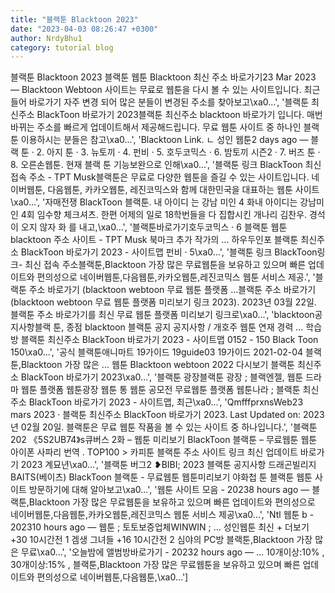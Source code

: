 ```yaml
---
title: "블랙툰 Blacktoon 2023"
date: "2023-04-03 08:26:47 +0300"
author: NrdyBhu1
category: tutorial blog
---
```

블랙툰 Blacktoon 2023
블랙툰 웹툰 Blacktoon 최신 주소 바로가기23 Mar 2023 — Blacktoon Webtoon 사이트는 무료로 웹툰을 다시 볼 수 있는 사이트입니다. 최근들어 바로가기 자주 변경 되어 많은 분들이 변경된 주소를 찾아보고\xa0...', '블랙툰 최신주소 BlackToon 바로가기 2023블랙툰 최신주소 blacktoon 바로가기 입니다. 매번 바뀌는 주소를 빠르게 업데이트해서 제공해드립니다. 무료 웹툰 사이트 중 하나인 블랙툰 이용하시는 분들은 참고\xa0...', 'Blacktoon Link. ㄴ 성인 웹툰2 days ago — 블랙 툰 · 2. 아지 툰 · 3. 뉴토끼 · 4. 펀비 · 5. 호두코믹스 · 6. 밤토끼 시즌2 · 7. 버즈 툰 · 8. 오른손웹툰. 현재 블랙 툰 기능보완으로 인해\xa0...', '블랙툰 링크 BlackToon 최신 접속 주소 - TPT Musk블랙툰은 무료로 다양한 웹툰을 즐길 수 있는 사이트입니다. 네이버웹툰, 다음웹툰, 카카오웹툰, 레진코믹스와 함께 대한민국을 대표하는 웹툰 사이트\xa0...', '자매전쟁 BlackToon 블랙툰. 내 아이디 는 강남 미인 4 화내 아이디는 강남미인 4회 임수향 체크셔츠. 한편 어제의 일로 18학번들을 다 집합시킨 개나리 김찬우. 경석이 오지 않자 화 를 내고,\xa0...', '블랙툰바로가기호두코믹스 · 6 블랙툰 웹툰 blacktoon 주소 사이트 - TPT Musk 북마크 추가 작가의 ... 하우두인포 블랙툰 최신주소 BlackToon 바로가기 2023 - 사이트맵 펀비 · 5\xa0...', '블랙툰 링크 BlackToon링크- 최신 접속 주소블랙툰,Blacktoon 가장 많은 무료웹툰을 보유하고 있으며 빠른 업데이트와 편의성으로 네이버웹툰,다음웹툰,카카오웹툰,레진코믹스 웹툰 서비스 제공.', '블랙툰 주소 바로가기 (blacktoon webtoon 무료 웹툰 플랫폼 ...블랙툰 주소 바로가기 (blacktoon webtoon 무료 웹툰 플랫폼 미리보기 링크 2023). 2023년 03월 22일. 블랙툰 주소 바로가기를 최신 무료 웹툰 플랫폼 미리보기 링크로\xa0...', 'blacktoon공지사항블랙 툰, 종점 blacktoon 블랙툰 공지 공지사항 / 개호주 웹툰 연재 경력 ... 학습방 블랙툰 최신주소 BlackToon 바로가기 2023 - 사이트맵 0152 - 150 Black Toon 150\xa0...', '공식 블랙툰애니마트 19가이드 19guide03 19가이드 2021-02-04 블랙툰,Blacktoon 가장 많은 ... 웹툰 Blacktoon webtoon 2022 다시보기 블랙툰 최신주소 BlackToon 바로가기 2023\xa0...', '블랙툰 광장블랙툰 광장 ; 블랙엔젤, 웹툰 드라마 웹툰 플랫폼 웹툰광장 웹툰 통 웹툰 공모전 무료웹툰 플랫폼 웹툰나라 ; 블랙툰 최신주소 BlackToon 바로가기 2023 - 사이트맵, 최근\xa0...', 'QmfffprxnsWeb23 mars 2023 · 블랙툰 최신주소 BlackToon 바로가기 2023. Last Updated on: 2023년 02월 20일. 블랙툰은 무료 웹툰 작품을 볼 수 있는 사이트 중 하나입니다.', '블랙툰 202 《5S2UB74》s큐버스 2화 – 웹툰 미리보기 BlackToon 블랙툰 – 무료웹툰 웹툰 아이폰 사파리 번역 . TOP100 > 카피툰 블랙툰 주소 사이트 링크 최신 업데이트 바로가기 2023 계묘년\xa0...', '블랙툰 버그2 ❥BIBI; 2023 블랙툰 공지사항 드래곤빌리지 BAITS(베이츠) BlackToon 블랙툰 - 무료웹툰 웹툰미리보기 야화첩 툰 블랙툰 웹툰 사이트 방문하기에 대해 알아보고\xa0...', '웹툰 사이트 모음 - 20238 hours ago — 블랙툰,Blacktoon 가장 많은 무료웹툰을 보유하고 있으며 빠른 업데이트와 편의성으로 네이버웹툰,다음웹툰,카카오웹툰,레진코믹스 웹툰 서비스 제공\xa0...', 'Ntl 웹툰 b - 202310 hours ago — 웹툰 ; 토토보증업체WINWIN ; … 성인웹툰 최신 + 더보기 +30 10시간전 1 겜생 그녀들 +16 10시간전 2 심야의 PC방 블랙툰,Blacktoon 가장 많은 무료\xa0...', '오늘밤에 앨범방바로가기 - 20232 hours ago — ... 10개이상:10% , 30개이상:15% , 블랙툰,Blacktoon 가장 많은 무료웹툰을 보유하고 있으며 빠른 업데이트와 편의성으로 네이버웹툰,다음웹툰,\xa0...']
